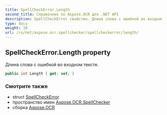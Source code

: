 ```yaml
---
title: SpellCheckError.Length
second_title: Справочник по Aspose.OCR для .NET API
description: SpellCheckError свойство. Длина слова с ошибкой во входном тексте.
type: docs
weight: 10
url: /ru/net/aspose.ocr.spellchecker/spellcheckerror/length/
---
```

## SpellCheckError.Length property

Длина слова с ошибкой во входном тексте.

```csharp
public int Length { get; set; }
```

### Смотрите также

* struct [SpellCheckError](../)
* пространство имен [Aspose.OCR.SpellChecker](../../spellcheckerror/)
* сборка [Aspose.OCR](../../../)


